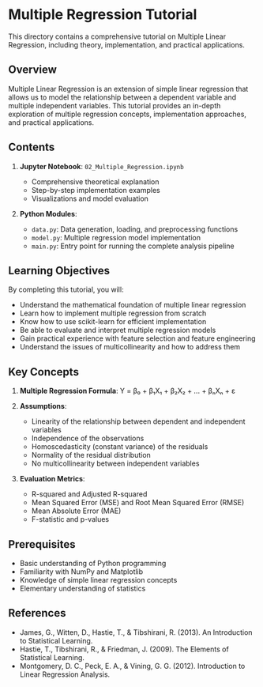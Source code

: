 # Multiple Regression Tutorial

This directory contains a comprehensive tutorial on Multiple Linear Regression, including theory, implementation, and practical applications.

## Overview

Multiple Linear Regression is an extension of simple linear regression that allows us to model the relationship between a dependent variable and multiple independent variables. This tutorial provides an in-depth exploration of multiple regression concepts, implementation approaches, and practical applications.

## Contents

1. **Jupyter Notebook**: `02_Multiple_Regression.ipynb`
   - Comprehensive theoretical explanation
   - Step-by-step implementation examples
   - Visualizations and model evaluation

2. **Python Modules**:
   - `data.py`: Data generation, loading, and preprocessing functions
   - `model.py`: Multiple regression model implementation
   - `main.py`: Entry point for running the complete analysis pipeline

## Learning Objectives

By completing this tutorial, you will:
- Understand the mathematical foundation of multiple linear regression
- Learn how to implement multiple regression from scratch
- Know how to use scikit-learn for efficient implementation
- Be able to evaluate and interpret multiple regression models
- Gain practical experience with feature selection and feature engineering
- Understand the issues of multicollinearity and how to address them

## Key Concepts

1. **Multiple Regression Formula**:
   Y = β₀ + β₁X₁ + β₂X₂ + ... + βₙXₙ + ε

2. **Assumptions**:
   - Linearity of the relationship between dependent and independent variables
   - Independence of the observations
   - Homoscedasticity (constant variance) of the residuals
   - Normality of the residual distribution
   - No multicollinearity between independent variables

3. **Evaluation Metrics**:
   - R-squared and Adjusted R-squared
   - Mean Squared Error (MSE) and Root Mean Squared Error (RMSE)
   - Mean Absolute Error (MAE)
   - F-statistic and p-values

## Prerequisites

- Basic understanding of Python programming
- Familiarity with NumPy and Matplotlib
- Knowledge of simple linear regression concepts
- Elementary understanding of statistics

## References

- James, G., Witten, D., Hastie, T., & Tibshirani, R. (2013). An Introduction to Statistical Learning.
- Hastie, T., Tibshirani, R., & Friedman, J. (2009). The Elements of Statistical Learning.
- Montgomery, D. C., Peck, E. A., & Vining, G. G. (2012). Introduction to Linear Regression Analysis.
